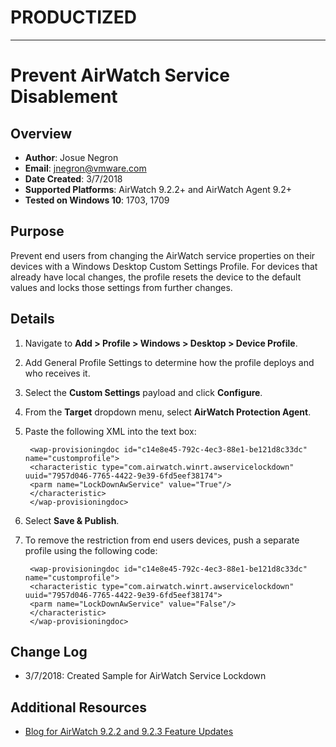 # PRODUCTIZED #

----------

# Prevent AirWatch Service Disablement

## Overview
- **Author**: Josue Negron
- **Email**: jnegron@vmware.com
- **Date Created**: 3/7/2018
- **Supported Platforms**: AirWatch 9.2.2+ and AirWatch Agent 9.2+
- **Tested on Windows 10**: 1703, 1709

## Purpose
<!-- Summary Start -->
Prevent end users from changing the AirWatch service properties on their devices with a Windows Desktop Custom Settings Profile. For devices that already have local changes, the profile resets the device to the default values and locks those settings from further changes.
<!-- Summary End -->
## Details
1. Navigate to **Add > Profile > Windows > Desktop > Device Profile**.
1. Add General Profile Settings to determine how the profile deploys and who receives it.
1. Select the **Custom Settings** payload and click **Configure**.
1. From the **Target** dropdown menu, select **AirWatch Protection Agent**.
1. Paste the following XML into the text box:
	
	    <wap-provisioningdoc id="c14e8e45-792c-4ec3-88e1-be121d8c33dc" name="customprofile">
    	<characteristic type="com.airwatch.winrt.awservicelockdown" uuid="7957d046-7765-4422-9e39-6fd5eef38174">
    	<parm name="LockDownAwService" value="True"/>
    	</characteristic>
    	</wap-provisioningdoc>


1. Select **Save & Publish**.


1. To remove the restriction from end users devices, push a separate profile using the following code: 
	
	    <wap-provisioningdoc id="c14e8e45-792c-4ec3-88e1-be121d8c33dc" name="customprofile">
    	<characteristic type="com.airwatch.winrt.awservicelockdown" uuid="7957d046-7765-4422-9e39-6fd5eef38174">
    	<parm name="LockDownAwService" value="False"/>
    	</characteristic>
    	</wap-provisioningdoc>
    

## Change Log
- 3/7/2018: Created Sample for AirWatch Service Lockdown


## Additional Resources
* [Blog for AirWatch 9.2.2 and 9.2.3 Feature Updates ](https://blogs.vmware.com/euc/2018/02/deep-dive-latest-workspace-one-features.html)